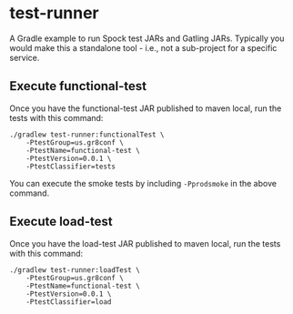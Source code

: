 # test-runner

A Gradle example to run Spock test JARs and Gatling JARs.  Typically you would make this a standalone tool - 
i.e., not a sub-project for a specific service.

## Execute functional-test

Once you have the functional-test JAR published to maven local, run the tests with this command:

	./gradlew test-runner:functionalTest \
		-PtestGroup=us.gr8conf \
		-PtestName=functional-test \
		-PtestVersion=0.0.1 \
		-PtestClassifier=tests
		
You can execute the smoke tests by including `-Pprodsmoke` in the above command.

## Execute load-test

Once you have the load-test JAR published to maven local, run the tests with this command:

	./gradlew test-runner:loadTest \
		-PtestGroup=us.gr8conf \
		-PtestName=functional-test \
		-PtestVersion=0.0.1 \
		-PtestClassifier=load
